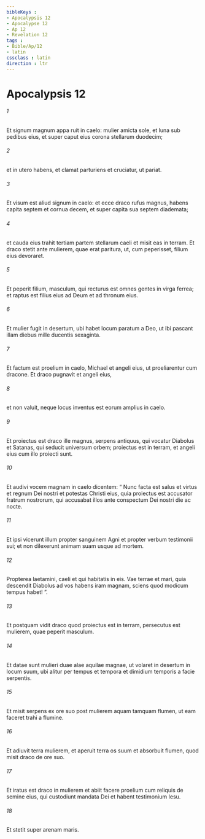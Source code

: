 ```yaml
---
bibleKeys : 
- Apocalypsis 12
- Apocalypse 12
- Ap 12
- Revelation 12
tags : 
- Bible/Ap/12
- latin
cssclass : latin
direction : ltr
---
```


# Apocalypsis 12

###### 1
Et signum magnum appa ruit in caelo: mulier amicta sole, et luna sub pedibus eius, et super caput eius corona stellarum duodecim; 
###### 2
et in utero habens, et clamat parturiens et cruciatur, ut pariat. 
###### 3
Et visum est aliud signum in caelo: et ecce draco rufus magnus, habens capita septem et cornua decem, et super capita sua septem diademata; 
###### 4
et cauda eius trahit tertiam partem stellarum caeli et misit eas in terram. Et draco stetit ante mulierem, quae erat paritura, ut, cum peperisset, filium eius devoraret. 
###### 5
Et peperit filium, masculum, qui recturus est omnes gentes in virga ferrea; et raptus est filius eius ad Deum et ad thronum eius. 
###### 6
Et mulier fugit in desertum, ubi habet locum paratum a Deo, ut ibi pascant illam diebus mille ducentis sexaginta.
###### 7
Et factum est proelium in caelo, Michael et angeli eius, ut proeliarentur cum dracone. Et draco pugnavit et angeli eius, 
###### 8
et non valuit, neque locus inventus est eorum amplius in caelo. 
###### 9
Et proiectus est draco ille magnus, serpens antiquus, qui vocatur Diabolus et Satanas, qui seducit universum orbem; proiectus est in terram, et angeli eius cum illo proiecti sunt. 
###### 10
Et audivi vocem magnam in caelo dicentem: “ Nunc facta est salus et virtus et regnum Dei nostri et potestas Christi eius, quia proiectus est accusator fratrum nostrorum, qui accusabat illos ante conspectum Dei nostri die ac nocte.
###### 11
Et ipsi vicerunt illum propter sanguinem Agni et propter verbum testimonii sui; et non dilexerunt animam suam usque ad mortem.
###### 12
Propterea laetamini, caeli et qui habitatis in eis. Vae terrae et mari, quia descendit Diabolus ad vos habens iram magnam, sciens quod modicum tempus habet! ”.
###### 13
Et postquam vidit draco quod proiectus est in terram, persecutus est mulierem, quae peperit masculum. 
###### 14
Et datae sunt mulieri duae alae aquilae magnae, ut volaret in desertum in locum suum, ubi alitur per tempus et tempora et dimidium temporis a facie serpentis. 
###### 15
Et misit serpens ex ore suo post mulierem aquam tamquam flumen, ut eam faceret trahi a flumine. 
###### 16
Et adiuvit terra mulierem, et aperuit terra os suum et absorbuit flumen, quod misit draco de ore suo.
###### 17
Et iratus est draco in mulierem et abiit facere proelium cum reliquis de semine eius, qui custodiunt mandata Dei et habent testimonium Iesu.
###### 18
Et stetit super arenam maris.
